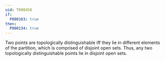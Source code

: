 ```yaml
---
uid: T000458
if:
  P000183: true
then:
  P000134: true
---
```


Two points are topologically distinguishable iff they lie in different elements of the partition, which is comprised of disjoint open sets. Thus, any two topologically distinguishable points lie in disjoint open sets.

